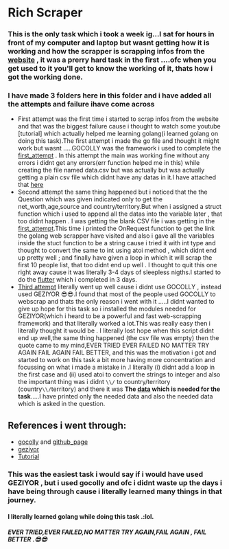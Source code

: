 # Rich Scraper
### This is the only task which i took a week ig...I sat for hours in front of my computer and laptop but wasnt getting how it is working and how the scrapper is scrapping infos from the [website](https://www.forbes.com/real-time-billionaires/) , it was a prerry hard task in the first ....ofc when you get used to it you'll get to know the working of it, thats how i got the working done.
### I have made 3 folders here in this folder and i have added all the attempts and failure  ihave come across 
- First attempt was the first time i started to scrap infos from the website and that was the biggest failure cause i thought to watch some youtube [tutorial] which actually helped me learning  golang(i learned golang on doing this task).The first attempt i made the go file and thought it might work but wasnt .....GOCOLLY was the framework i used to complete the [first_attempt](https://github.com/rakshith6404/amfoss_tasks_main-2-/tree/main/task-07/attempt_1_failure) . In this attempt the main was working fine without any errors i didnt get any errors(err function helped me in this) while creating the file named data.csv but was actually but wsa actually getting a plain csv file which didnt have any datas in it.I have attached that [here](https://github.com/rakshith6404/amfoss_tasks_main-2-/blob/main/task-07/attempt_1_failure/data.csv)
- Second attempt the same thing happened but i noticed that the the Question which was given indicated only to get the net_worth,age,source and country/territory.But when i assigned a struct function which i used to append all the datas into the variable later , that too didnt happen . I was getting the blank CSV file i was getting in the [first_attempt](https://github.com/rakshith6404/amfoss_tasks_main-2-/tree/main/task-07/attempt_1_failure).This time i printed the OnRequest function to get the link the golang web scrapper have visited and also i gave all the variables inside the stuct function to be a string cause i tried it with int type and thought to convert the same to int using atoi method , which didnt end up pretty well ; and finally have given a loop in which it will scrap the first 10 people list, that too didnt end up well . I thought to quit this one right away cause it was literally 3-4 days of sleepless nigths.I started to do the [flutter](https://github.com/rakshith6404/amfoss_tasks_main-2-/tree/main/task-06) which i completed in 3 days.
- [Third attempt](https://github.com/rakshith6404/amfoss_tasks_main-2-/tree/main/task-07/working(yeyeyhh)) literally went up well cause i didnt use GOCOLLY , instead used GEZIYOR 😎😎.I found that most of the people used GOCOLLY to webscrap and thats the only reason i went with it .....I didnt wanted to give up hope for this task so i installed the modules needed for GEZIYOR(which i heard to be a powerful and fast web-scrapping framework) and that literally worked a lot.This was really easy then i literally thought it would be . I literally lost hope when this script didnt end up well,the same thing happened (the csv file was empty) then the quote came to my mind,EVER TRIED EVER FAILED NO MATTER TRY AGAIN FAIL AGAIN FAIL BETTER, and this was the motivation i got and started to work on this task a bit more having more concentration and focussing on what i made a mistake in .I literally (i) didnt add a loop in the first case and (ii) used atoi to convert the strings to integer and also the important thing was i didnt ```\\/```  to country/territory (country```\\/```territory) and there it was **The [data](https://github.com/rakshith6404/amfoss_tasks_main-2-/blob/main/task-07/working(yeyeyhh)/data.csv) which is needed for the task**.....I have printed only the needed data and also the needed data which is asked in the question.
## References i went through:
- [gocolly](http://go-colly.org/) and [github_page](https://github.com/gocolly/colly)
- [geziyor](https://github.com/geziyor/geziyor)
- [Tutorial](https://www.youtube.com/playlist?list=PLsyeobzWxl7pJ9Gy1iHRKjUTE5xPhJ18b) 

### This was the easiest task i would say if i would have used GEZIYOR , but i used gocolly and ofc i didnt waste up the days i have being through cause i literally learned many things in that journey.
#### I literally learned golang while doing this task .:lol.
##### EVER TRIED,EVER FAILED,NO MATTER TRY AGAIN,FAIL AGAIN , FAIL BETTER .😎😎
